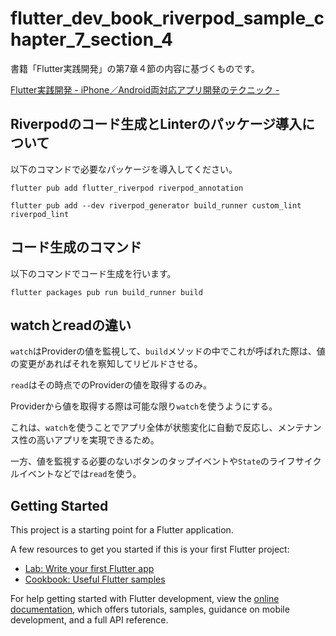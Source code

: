 # flutter_dev_book_riverpod_sample_chapter_7_section_4

書籍「Flutter実践開発」の第7章４節の内容に基づくものです。

[Flutter実践開発 - iPhone／Android両対応アプリ開発のテクニック - ](https://gihyo.jp/book/2024/978-4-297-13993-3)

## Riverpodのコード生成とLinterのパッケージ導入について

以下のコマンドで必要なパッケージを導入してください。

`flutter pub add flutter_riverpod riverpod_annotation`

`flutter pub add --dev riverpod_generator build_runner custom_lint riverpod_lint `

## コード生成のコマンド

以下のコマンドでコード生成を行います。

`flutter packages pub run build_runner build`

## watchとreadの違い

`watch`はProviderの値を監視して、`build`メソッドの中でこれが呼ばれた際は、値の変更があればそれを察知してリビルドさせる。

`read`はその時点でのProviderの値を取得するのみ。

Providerから値を取得する際は可能な限り`watch`を使うようにする。

これは、`watch`を使うことでアプリ全体が状態変化に自動で反応し、メンテナンス性の高いアプリを実現できるため。

一方、値を監視する必要のないボタンのタップイベントや`State`のライフサイクルイベントなどでは`read`を使う。

## Getting Started

This project is a starting point for a Flutter application.

A few resources to get you started if this is your first Flutter project:

- [Lab: Write your first Flutter app](https://docs.flutter.dev/get-started/codelab)
- [Cookbook: Useful Flutter samples](https://docs.flutter.dev/cookbook)

For help getting started with Flutter development, view the
[online documentation](https://docs.flutter.dev/), which offers tutorials,
samples, guidance on mobile development, and a full API reference.
